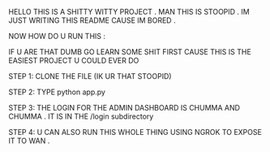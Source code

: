HELLO THIS IS A SHITTY WITTY PROJECT . MAN THIS IS STOOPID . IM JUST WRITING THIS README CAUSE IM BORED . 

NOW HOW DO U RUN THIS :

IF U ARE THAT DUMB GO LEARN SOME SHIT FIRST CAUSE THIS IS THE EASIEST PROJECT U COULD EVER DO 

STEP 1: CLONE THE FILE (IK UR THAT STOOPID)

STEP 2: TYPE python app.py

STEP 3: THE LOGIN FOR THE ADMIN DASHBOARD IS CHUMMA AND CHUMMA . IT IS IN THE /login subdirectory 

STEP 4: U CAN ALSO RUN THIS WHOLE THING USING NGROK TO EXPOSE IT TO WAN . 




